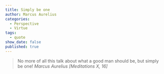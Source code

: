 ```yaml
---
title: Simply be one
author: Marcus Aurelius
categories:
  - Perspective
  - Virtue
tags:
  - quote
show_date: false
published: true
---
```

>No more of all this talk about what a good man should be, but simply be one!
> <cite>Marcus Aurelius [Meditations X, 16]</cite>